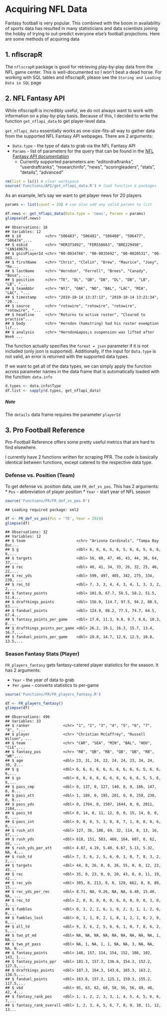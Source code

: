 Acquiring NFL Data
================

Fantasy football is very popular. This combined with the boom in
availability of sports data has resulted in many statisticians and data
scientists joining the hobby of trying to out-predict everyone else’s
football projections. Here are some methods of acquiring data

## 1\. nflscrapR

The `nflscrapR` package is good for retrieving play-by-play data from
the NFL game center. This is well-documented so I won’t beat a dead
horse. For working with SQL tables and nflscrapR, please see the
`Storing and Loading Data in SQL` page

## 2\. NFL Fantasy API

While nflscrapR is incredibly useful, we do not always want to work with
information on a play-by-play basis. Because of this, I decided to write
the function `get_nflapi_data` to get player-level data.

`get_nflapi_data` essentially works as one-size-fits-all way to gather
data from the supported NFL Fantasy API webpages. There are 2 arguments:

  - `Data.type` - the type of data to grab via the NFL Fantasy API
  - `Params` - list of parameters for the query that can be found in the
    [NFL Fantasy API documentation](https://api.fantasy.nfl.com/v1/docs)
      - Currently supported parameters are: “editordraftranks”,
        “userdraftranks”, “researchinfo”, “news”, “scoringleaders”,
        “stats”, “details”, “advanced”

<!-- end list -->

``` r
rm(list = ls()) # clear workspace
source('Functions/API/get_nflapi_data.R') # load function & packages
```

As an example, let’s say we want to get player news for 20 players

``` r
params <- list(count = 20) # can also add any valid params to list

df.news <- get_nflapi_data(Data.type = 'news', Params = params)
glimpse(df.news)
```

    ## Observations: 18
    ## Variables: 12
    ## $ id           <chr> "506483", "506481", "506480", "506477", "506474",...
    ## $ esbid        <chr> "HER373492", "FER558663", "BRE229498", "CAN149679...
    ## $ gsisPlayerId <chr> "00-0034766", "00-0035692", "00-0020531", "00-003...
    ## $ firstName    <chr> "Chris", "Clelin", "Drew", "Maurice", "Joey", "Re...
    ## $ lastName     <chr> "Herndon", "Ferrell", "Brees", "Canady", "Bosa", ...
    ## $ position     <chr> "TE", "DL", "QB", "DB", "DL", "DB", "LB", "LB", "...
    ## $ teamAbbr     <chr> "NYJ", "OAK", "NO", "BAL", "LAC", "MIA", "LAC", "...
    ## $ timestamp    <chr> "2019-10-14 13:37:13", "2019-10-14 13:21:34", "20...
    ## $ source       <chr> "rotowire", "rotowire", "rotowire", "rotowire", "...
    ## $ headline     <chr> "Returns to active roster", "Cleared to practice"...
    ## $ body         <chr> "Herndon (hamstring) had his roster exemption lif...
    ## $ analysis     <chr> "Herndon&apos;s suspension was lifted after Week ...

The function actually specifies the `format = json` parameter if it is
not included (only json is supported). Additionally, if the input for
`Data.type` is not valid, an error is returned with the supported data
types.

If we want to get all of the data types, we can simply apply the
function across parameter names in the data frame that is automatically
loaded with the function: `data.info`

``` r
d.types <- data.info$Type
df.list <- sapply(d.types, get_nflapi_data)
```

##### Note

The `details` data frame requires the parameter `playerId`

## 3\. Pro Football Reference

Pro-Football Reference offers some pretty useful metrics that are hard
to find elsewhere.

I currently have 2 functions written for scraping PFR. The code is
basically identical between functions, except catered to the respective
data type.

### Defense vs. Position (Team)

To get defense vs. position data, use `FR_def_vs_pos`. This has 2
arguments: \* `Pos` - abbreviation of player position \* `Year` - start
year of NFL season

``` r
source('Functions/FR/FR_def_vs_pos.R')
```

    ## Loading required package: xml2

``` r
df <- FR_def_vs_pos(Pos = 'TE', Year = 2019)
glimpse(df)
```

    ## Observations: 32
    ## Variables: 12
    ## $ team                       <chr> "Arizona Cardinals", "Tampa Bay Buc...
    ## $ g                          <dbl> 6, 6, 6, 6, 6, 5, 6, 6, 5, 6, 6, 6,...
    ## $ targets                    <dbl> 56, 60, 47, 46, 43, 44, 36, 64, 37,...
    ## $ rec                        <dbl> 46, 41, 34, 33, 26, 32, 25, 46, 22,...
    ## $ rec_yds                    <dbl> 599, 497, 405, 342, 275, 334, 239, ...
    ## $ rec_td                     <dbl> 7, 3, 3, 4, 4, 3, 4, 1, 3, 3, 2, 2,...
    ## $ fantasy_points             <dbl> 101.9, 67.7, 58.5, 58.2, 51.5, 51.4...
    ## $ draftkings_points          <dbl> 156.9, 114.7, 97.5, 94.2, 80.5, 83....
    ## $ fanduel_points             <dbl> 124.9, 88.2, 77.5, 74.7, 64.5, 67.4...
    ## $ fantasy_points_per_game    <dbl> 17.0, 11.3, 9.8, 9.7, 8.6, 10.3, 8....
    ## $ draftkings_points_per_game <dbl> 26.2, 19.1, 16.3, 15.7, 13.4, 16.7,...
    ## $ fanduel_points_per_game    <dbl> 20.8, 14.7, 12.9, 12.5, 10.8, 13.5,...

### Season Fantasy Stats (Player)

`FR_players_fantasy` gets fantasy-catered player statistics for the
season. It has 2 arguments:

  - `Year` - the year of data to grab
  - `Per.game` - converts statistics to per-game

<!-- end list -->

``` r
source('Functions/FR/FR_players_fantasy.R')

df <- FR_players_fantasy()
glimpse(df)
```

    ## Observations: 496
    ## Variables: 33
    ## $ ranker               <chr> "1", "2", "3", "4", "5", "6", "7", "8", "...
    ## $ player               <chr> "Christian McCaffrey", "Russell Wilson", ...
    ## $ team                 <chr> "CAR", "SEA", "MIN", "BAL", "HOU", "CLE",...
    ## $ fantasy_pos          <chr> "RB", "QB", "RB", "QB", "QB", "RB", "WR",...
    ## $ age                  <dbl> 23, 31, 24, 22, 24, 24, 23, 34, 24, 30, 2...
    ## $ g                    <dbl> 6, 6, 6, 6, 6, 6, 6, 6, 6, 6, 5, 6, 6, 6,...
    ## $ gs                   <dbl> 6, 6, 6, 6, 6, 6, 6, 6, 6, 6, 5, 5, 6, 6,...
    ## $ pass_cmp             <dbl> 0, 137, 0, 127, 140, 0, 0, 186, 147, 0, 0...
    ## $ pass_att             <dbl> 1, 189, 0, 195, 201, 0, 0, 258, 230, 0, 0...
    ## $ pass_yds             <dbl> 0, 1704, 0, 1507, 1644, 0, 0, 2011, 2104,...
    ## $ pass_td              <dbl> 0, 14, 0, 11, 12, 0, 0, 15, 14, 0, 0, 0, ...
    ## $ pass_int             <dbl> 0, 0, 0, 5, 3, 0, 0, 7, 1, 0, 0, 0, 6, 0,...
    ## $ rush_att             <dbl> 127, 36, 108, 69, 32, 114, 0, 13, 16, 87,...
    ## $ rush_yds             <dbl> 618, 151, 583, 460, 164, 607, 0, 62, 80, ...
    ## $ rush_yds_per_att     <dbl> 4.87, 4.19, 5.40, 6.67, 5.13, 5.32, NA, 4...
    ## $ rush_td              <dbl> 7, 3, 6, 2, 5, 6, 0, 1, 0, 7, 8, 3, 2, 2,...
    ## $ targets              <dbl> 44, 0, 26, 0, 0, 26, 55, 0, 0, 12, 23, 45...
    ## $ rec                  <dbl> 35, 0, 23, 0, 0, 20, 43, 0, 0, 11, 19, 42...
    ## $ rec_yds              <dbl> 305, 0, 213, 0, 0, 128, 662, 0, 0, 89, 15...
    ## $ rec_yds_per_rec      <dbl> 8.71, NA, 9.26, NA, NA, 6.40, 15.40, NA, ...
    ## $ rec_td               <dbl> 2, 0, 0, 0, 0, 0, 6, 0, 0, 0, 0, 3, 0, 3,...
    ## $ fumbles              <dbl> 0, 3, 2, 2, 6, 1, 0, 2, 3, 1, 1, 2, 0, 0,...
    ## $ fumbles_lost         <dbl> 0, 1, 1, 0, 2, 1, 0, 1, 2, 1, 0, 2, 0, 0,...
    ## $ all_td               <dbl> 9, 3, 6, 2, 5, 6, 6, 1, 0, 7, 8, 6, 2, 5,...
    ## $ two_pt_md            <dbl> NA, NA, NA, NA, NA, NA, NA, NA, NA, 1, NA...
    ## $ two_pt_pass          <dbl> NA, 1, NA, 1, 1, NA, NA, 3, NA, NA, NA, N...
    ## $ fantasy_points       <dbl> 146, 157, 114, 154, 152, 108, 102, 143, 1...
    ## $ fantasy_points_ppr   <dbl> 181.3, 157.3, 136.6, 154.3, 152.2, 127.5,...
    ## $ draftkings_points    <dbl> 187.3, 164.3, 143.6, 165.3, 163.2, 134.5,...
    ## $ fanduel_points       <dbl> 163.8, 157.3, 125.1, 159.3, 155.2, 117.5,...
    ## $ vbd                  <dbl> 95, 63, 62, 60, 58, 56, 56, 49, 48, 42, 4...
    ## $ fantasy_rank_pos     <dbl> 1, 1, 2, 2, 3, 3, 1, 4, 5, 4, 5, 6, 6, 7,...
    ## $ fantasy_rank_overall <dbl> 1, 2, 3, 4, 5, 6, 7, 8, 9, 10, 11, 12, 13...
